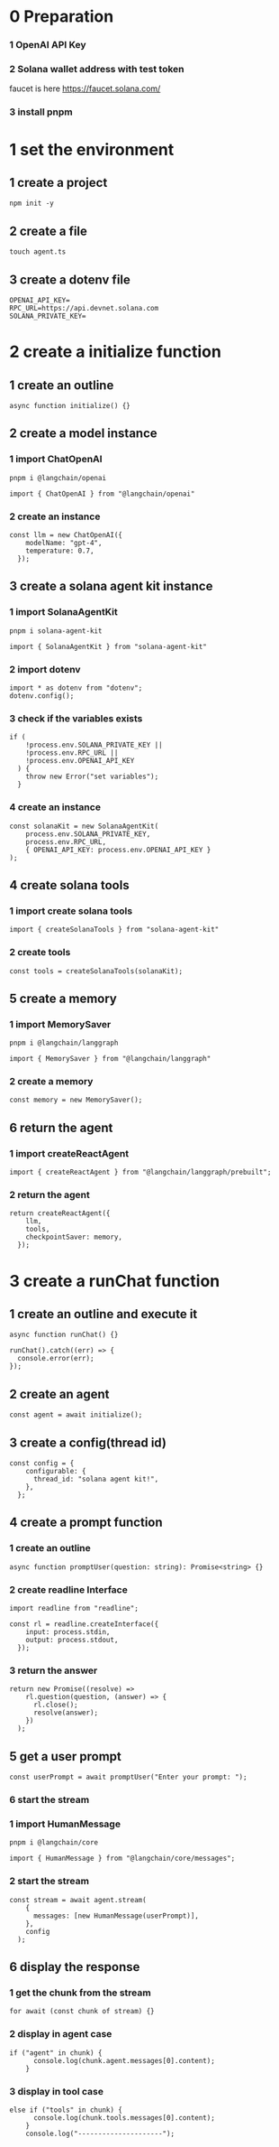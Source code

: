 # 0 Preparation

### 1 OpenAI API Key

### 2 Solana wallet address with test token

faucet is here
https://faucet.solana.com/

### 3 install pnpm

# 1 set the environment

## 1 create a project

`npm init -y`

## 2 create a file

`touch agent.ts`

## 3 create a dotenv file

```
OPENAI_API_KEY=
RPC_URL=https://api.devnet.solana.com
SOLANA_PRIVATE_KEY=
```

# 2 create a initialize function

## 1 create an outline

`async function initialize() {}`

## 2 create a model instance

### 1 import ChatOpenAI

`pnpm i @langchain/openai`

`import { ChatOpenAI } from "@langchain/openai"`

### 2 create an instance

```
const llm = new ChatOpenAI({
    modelName: "gpt-4",
    temperature: 0.7,
  });
```

## 3 create a solana agent kit instance

### 1 import SolanaAgentKit

`pnpm i solana-agent-kit`

`import { SolanaAgentKit } from "solana-agent-kit"`

### 2 import dotenv

```
import * as dotenv from "dotenv";
dotenv.config();
```

### 3 check if the variables exists

```
if (
    !process.env.SOLANA_PRIVATE_KEY ||
    !process.env.RPC_URL ||
    !process.env.OPENAI_API_KEY
  ) {
    throw new Error("set variables");
  }
```

### 4 create an instance

```
const solanaKit = new SolanaAgentKit(
    process.env.SOLANA_PRIVATE_KEY,
    process.env.RPC_URL,
    { OPENAI_API_KEY: process.env.OPENAI_API_KEY }
);
```

## 4 create solana tools

### 1 import create solana tools

`import { createSolanaTools } from "solana-agent-kit"`

### 2 create tools

`const tools = createSolanaTools(solanaKit);`

## 5 create a memory

### 1 import MemorySaver

`pnpm i @langchain/langgraph`

`import { MemorySaver } from "@langchain/langgraph"`

### 2 create a memory

`const memory = new MemorySaver();`

## 6 return the agent

### 1 import createReactAgent

`import { createReactAgent } from "@langchain/langgraph/prebuilt";`

### 2 return the agent

```
return createReactAgent({
    llm,
    tools,
    checkpointSaver: memory,
  });
```

# 3 create a runChat function

## 1 create an outline and execute it

`async function runChat() {}`

```
runChat().catch((err) => {
  console.error(err);
});
```

## 2 create an agent

`const agent = await initialize();`

## 3 create a config(thread id)

```
const config = {
    configurable: {
      thread_id: "solana agent kit!",
    },
  };
```

## 4 create a prompt function

### 1 create an outline

`async function promptUser(question: string): Promise<string> {}`

### 2 create readline Interface

`import readline from "readline";`

```
const rl = readline.createInterface({
    input: process.stdin,
    output: process.stdout,
  });
```

### 3 return the answer

```
return new Promise((resolve) =>
    rl.question(question, (answer) => {
      rl.close();
      resolve(answer);
    })
  );
```

## 5 get a user prompt

`const userPrompt = await promptUser("Enter your prompt: ");`

### 6 start the stream

### 1 import HumanMessage

`pnpm i @langchain/core`

`import { HumanMessage } from "@langchain/core/messages";`

### 2 start the stream

```
const stream = await agent.stream(
    {
      messages: [new HumanMessage(userPrompt)],
    },
    config
  );
```

## 6 display the response

### 1 get the chunk from the stream

`for await (const chunk of stream) {}`

### 2 display in agent case

```
if ("agent" in chunk) {
      console.log(chunk.agent.messages[0].content);
    }
```

### 3 display in tool case

```
else if ("tools" in chunk) {
      console.log(chunk.tools.messages[0].content);
    }
    console.log("---------------------");
```

